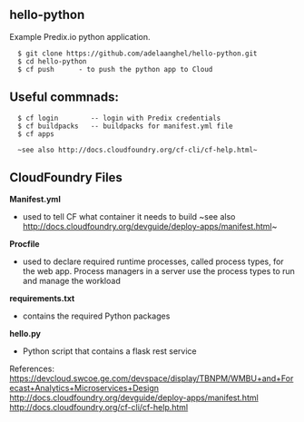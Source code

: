 ## hello-python
Example Predix.io python application.
```
  $ git clone https://github.com/adelaanghel/hello-python.git
  $ cd hello-python
  $ cf push      - to push the python app to Cloud
```

## Useful commnads:
```
  $ cf login        -- login with Predix credentials
  $ cf buildpacks   -- buildpacks for manifest.yml file
  $ cf apps

  ~see also http://docs.cloudfoundry.org/cf-cli/cf-help.html~
```

## CloudFoundry Files
**Manifest.yml**
- used to tell CF what container it needs to build
  ~see also http://docs.cloudfoundry.org/devguide/deploy-apps/manifest.html~

**Procfile**
- used to declare required runtime processes, called process types, for the web app. Process managers in a server use the process types to run and manage the workload

**requirements.txt**
- contains the required Python packages

**hello.py**
- Python script that contains a flask rest service

References:
https://devcloud.swcoe.ge.com/devspace/display/TBNPM/WMBU+and+Forecast+Analytics+Microservices+Design
http://docs.cloudfoundry.org/devguide/deploy-apps/manifest.html
http://docs.cloudfoundry.org/cf-cli/cf-help.html

